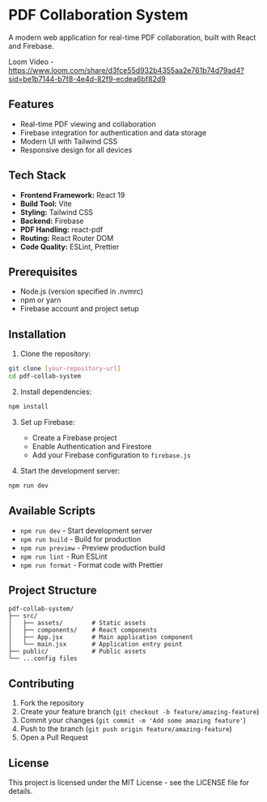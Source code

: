 # PDF Collaboration System

A modern web application for real-time PDF collaboration, built with React and Firebase.

Loom Video - https://www.loom.com/share/d3fce55d932b4355aa2e761b74d79ad4?sid=be1b7144-b7f8-4e4d-82f9-ecdea6bf82d9 

## Features

- Real-time PDF viewing and collaboration
- Firebase integration for authentication and data storage
- Modern UI with Tailwind CSS
- Responsive design for all devices

## Tech Stack

- **Frontend Framework:** React 19
- **Build Tool:** Vite
- **Styling:** Tailwind CSS
- **Backend:** Firebase
- **PDF Handling:** react-pdf
- **Routing:** React Router DOM
- **Code Quality:** ESLint, Prettier

## Prerequisites

- Node.js (version specified in .nvmrc)
- npm or yarn
- Firebase account and project setup

## Installation

1. Clone the repository:
```bash
git clone [your-repository-url]
cd pdf-collab-system
```

2. Install dependencies:
```bash
npm install
```

3. Set up Firebase:
   - Create a Firebase project
   - Enable Authentication and Firestore
   - Add your Firebase configuration to `firebase.js`

4. Start the development server:
```bash
npm run dev
```

## Available Scripts

- `npm run dev` - Start development server
- `npm run build` - Build for production
- `npm run preview` - Preview production build
- `npm run lint` - Run ESLint
- `npm run format` - Format code with Prettier

## Project Structure

```
pdf-collab-system/
├── src/
│   ├── assets/        # Static assets
│   ├── components/    # React components
│   ├── App.jsx        # Main application component
│   └── main.jsx       # Application entry point
├── public/            # Public assets
└── ...config files
```

## Contributing

1. Fork the repository
2. Create your feature branch (`git checkout -b feature/amazing-feature`)
3. Commit your changes (`git commit -m 'Add some amazing feature'`)
4. Push to the branch (`git push origin feature/amazing-feature`)
5. Open a Pull Request

## License

This project is licensed under the MIT License - see the LICENSE file for details.
